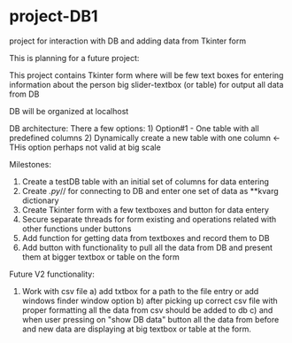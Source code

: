 # project-DB1
project for interaction with DB and adding data from Tkinter form

This is planning for a future project:

This project contains Tkinter form where will be few text boxes for entering information about the person 
big slider-textbox (or table) for output all data from DB

DB will be organized at localhost 

DB architecture:
  There a few options:
    1) Option#1 - One table with all predefined columns 
    2) Dynamically create a new table with one column  <- THis option perhaps not valid at big scale 

Milestones:
  1) Create a testDB table with an initial set of columns for data entering 
  2) Create *.py*// for connecting to DB and enter one set of data as **kvarg dictionary 
  3) Create Tkinter form with a few textboxes and button for data entery 
  4) Secure separate threads for form existing and operations related with other functions under buttons 
  5) Add function for getting data from textboxes and record them to DB
  6) Add button with functionality to pull all the data from DB and present them at bigger textbox or table on the form 
  
  
Future V2 functionality:
  1) Work with csv file 
    a) add txtbox for a path to the file entry or add windows finder window option
    b) after picking up correct csv file with proper formatting all the data from csv should be added to db 
    c) and when user pressing on "show DB data" button all the data from before and new data are displaying at big textbox or table at the form.
    

